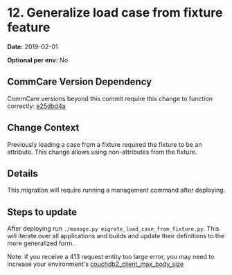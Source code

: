 # 12. Generalize load case from fixture feature

**Date:** 2019-02-01

**Optional per env:** No

## CommCare Version Dependency
CommCare versions beyond this commit require this change to function correctly:
[e25dbd4a](https://github.com/dimagi/commcare-hq/commit/e25dbd4aa88523e3913f0acfae7c98e32f4c06c1)


## Change Context
Previously loading a case from a fixture required the fixture to be an attribute.
This change allows using non-attributes from the fixture.

## Details
This migration will require running a management command after deploying.

## Steps to update
After deploying run `./manage.py migrate_load_case_from_fixture.py`. This will
iterate over all applications and builds and update their definitions to the
more generalized form.

Note: if you receive a 413 request entity too large error, you may need to 
increase your environment's
[couchdb2_client_max_body_size](https://github.com/dimagi/commcare-cloud/blob/11312a3083a9535bd433b72cd46c1f021eedd4be/src/commcare_cloud/ansible/group_vars/couchdb2_proxy.yml#L6)
